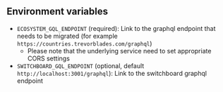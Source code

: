## Environment variables

- `ECOSYSTEM_GQL_ENDPOINT` (required): Link to the graphql endpoint that needs to be migrated (for example `https://countries.trevorblades.com/graphql`)
   - Please note that the underlying service need to set appropriate CORS settings
- `SWITCHBOARD_GQL_ENDPOINT` (optional, default `http://localhost:3001/graphql`): Link to the switchboard graphql endpoint

